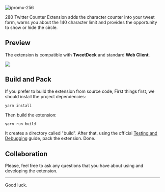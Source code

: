 ![ipromo-256](https://user-images.githubusercontent.com/435658/66169161-1e2fe580-e648-11e9-836e-5c8a9b0cb9c0.png)


280 Twitter Counter Extension adds the character counter into your tweet form, warns you about the 140 character limit and provides the opportunity to show or hide the circle. 

## Preview

The extension is compatible with **TweetDeck** and standard **Web Client**.  

![](https://user-images.githubusercontent.com/435658/66168316-a660bb80-e645-11e9-89cf-ce6c7ad24e6a.png)


## Build and Pack 

If you prefer to build the extension from source code, First things first, we should install the project dependencies:

```sh
yarn install
```

Then build the extension:

```sh
yarn run build
```

It creates a directory called "build". After that, using the official [Testing and Debugging](https://dev.opera.com/extensions/testing/) guide, pack the extension. Done.


## Collaboration

Please, feel free to ask any questions that you have about using and developing the extension.

---
Good luck.
